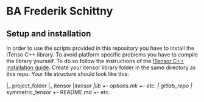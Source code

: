 # BA Frederik Schittny



## Setup and installation

In order to use the scripts provided in this repository you have to install the ITenso C++ library. To avoid platform specific problems you have to compile the library yourself. To do so follow the instructions of the [ITensor C++ installation guide](https://www.itensor.org/docs.cgi?vers=cppv3&page=install). Create your itensor library folder in the same directory as this repo. Your file structure should look like this:

|_ project_folder
  |_ itensor
    |_itensor
    |_lib
    +- options.mk
    +- etc.
  |_ gitlab_repo
    |_ symmetric_tensor
    +- README.md
    +- etc.
